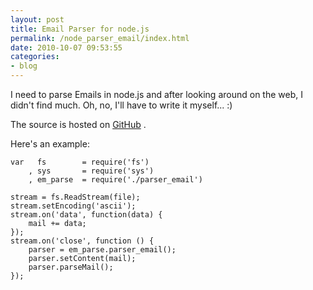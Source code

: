 ```yaml
---
layout: post
title: Email Parser for node.js
permalink: /node_parser_email/index.html
date: 2010-10-07 09:53:55
categories:
- blog
---
```


I need to parse Emails in node.js and after looking around on the web, I didn't find much. Oh, no, I'll have to write it myself... :)

The source is hosted on [GitHub][1] .<!--break-->

Here's an example:

    var   fs        = require('fs')
        , sys       = require('sys')
        , em_parse  = require('./parser_email')

    stream = fs.ReadStream(file);
    stream.setEncoding('ascii');
    stream.on('data', function(data) {
    	mail += data;
    });
    stream.on('close', function () {
    	parser = em_parse.parser_email();
    	parser.setContent(mail);
    	parser.parseMail();
    });


  [1]: http://github.com/jrgns/parser_email
